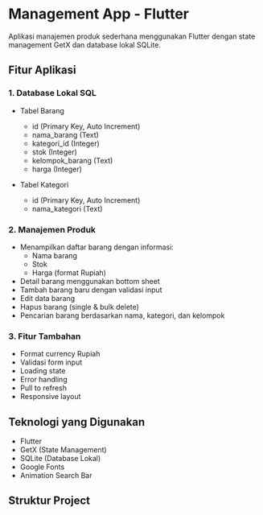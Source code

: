 # Management App - Flutter

Aplikasi manajemen produk sederhana menggunakan Flutter dengan state management GetX dan database lokal SQLite.

## Fitur Aplikasi

### 1. Database Lokal SQL

- Tabel Barang

  - id (Primary Key, Auto Increment)
  - nama_barang (Text)
  - kategori_id (Integer)
  - stok (Integer)
  - kelompok_barang (Text)
  - harga (Integer)

- Tabel Kategori
  - id (Primary Key, Auto Increment)
  - nama_kategori (Text)

### 2. Manajemen Produk

- Menampilkan daftar barang dengan informasi:
  - Nama barang
  - Stok
  - Harga (format Rupiah)
- Detail barang menggunakan bottom sheet
- Tambah barang baru dengan validasi input
- Edit data barang
- Hapus barang (single & bulk delete)
- Pencarian barang berdasarkan nama, kategori, dan kelompok

### 3. Fitur Tambahan

- Format currency Rupiah
- Validasi form input
- Loading state
- Error handling
- Pull to refresh
- Responsive layout

## Teknologi yang Digunakan

- Flutter
- GetX (State Management)
- SQLite (Database Lokal)
- Google Fonts
- Animation Search Bar

## Struktur Project
